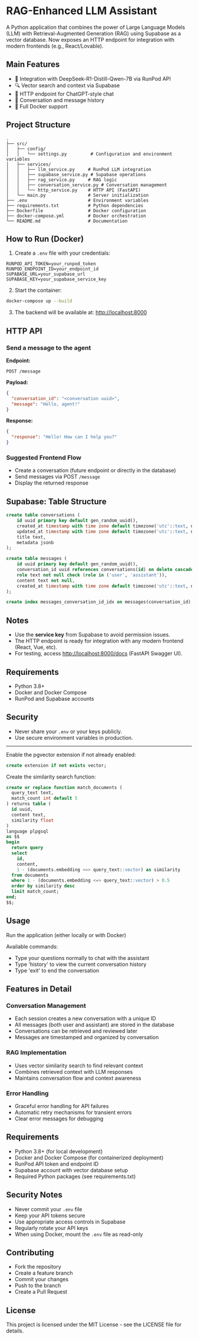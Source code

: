 # RAG-Enhanced LLM Assistant

A Python application that combines the power of Large Language Models (LLM) with Retrieval-Augmented Generation (RAG) using Supabase as a vector database. Now exposes an HTTP endpoint for integration with modern frontends (e.g., React/Lovable).

## Main Features

- 🤖 Integration with DeepSeek-R1-Distill-Qwen-7B via RunPod API
- 🔍 Vector search and context via Supabase
- 💬 HTTP endpoint for ChatGPT-style chat
- 💾 Conversation and message history
- 🐳 Full Docker support

## Project Structure

```
.
├── src/
│   ├── config/
│   │   └── settings.py         # Configuration and environment variables
│   ├── services/
│   │   ├── llm_service.py     # RunPod LLM integration
│   │   ├── supabase_service.py # Supabase operations
│   │   ├── rag_service.py     # RAG logic
│   │   ├── conversation_service.py # Conversation management
│   │   └── http_service.py    # HTTP API (FastAPI)
│   └── main.py                # Server initialization
├── .env                       # Environment variables
├── requirements.txt           # Python dependencies
├── Dockerfile                 # Docker configuration
├── docker-compose.yml         # Docker orchestration
└── README.md                  # Documentation
```

## How to Run (Docker)

1. Create a `.env` file with your credentials:

```
RUNPOD_API_TOKEN=your_runpod_token
RUNPOD_ENDPOINT_ID=your_endpoint_id
SUPABASE_URL=your_supabase_url
SUPABASE_KEY=your_supabase_service_key
```

2. Start the container:

```bash
docker-compose up --build
```

3. The backend will be available at: [http://localhost:8000](http://localhost:8000)

## HTTP API

### Send a message to the agent

**Endpoint:**
```
POST /message
```

**Payload:**
```json
{
  "conversation_id": "<conversation uuid>",
  "message": "Hello, agent!"
}
```

**Response:**
```json
{
  "response": "Hello! How can I help you?"
}
```

### Suggested Frontend Flow
- Create a conversation (future endpoint or directly in the database)
- Send messages via POST `/message`
- Display the returned response

## Supabase: Table Structure

```sql
create table conversations (
    id uuid primary key default gen_random_uuid(),
    created_at timestamp with time zone default timezone('utc'::text, now()),
    updated_at timestamp with time zone default timezone('utc'::text, now()),
    title text,
    metadata jsonb
);

create table messages (
    id uuid primary key default gen_random_uuid(),
    conversation_id uuid references conversations(id) on delete cascade,
    role text not null check (role in ('user', 'assistant')),
    content text not null,
    created_at timestamp with time zone default timezone('utc'::text, now()) not null
);

create index messages_conversation_id_idx on messages(conversation_id);
```

## Notes
- Use the **service key** from Supabase to avoid permission issues.
- The HTTP endpoint is ready for integration with any modern frontend (React, Vue, etc).
- For testing, access [http://localhost:8000/docs](http://localhost:8000/docs) (FastAPI Swagger UI).

## Requirements
- Python 3.8+
- Docker and Docker Compose
- RunPod and Supabase accounts

## Security
- Never share your `.env` or your keys publicly.
- Use secure environment variables in production.

---


Enable the pgvector extension if not already enabled:
```sql
create extension if not exists vector;
```

Create the similarity search function:
```sql
create or replace function match_documents (
  query_text text,
  match_count int default 5
) returns table (
  id uuid,
  content text,
  similarity float
)
language plpgsql
as $$
begin
  return query
  select
    id,
    content,
    1 - (documents.embedding <=> query_text::vector) as similarity
  from documents
  where 1 - (documents.embedding <=> query_text::vector) > 0.5
  order by similarity desc
  limit match_count;
end;
$$;
```

## Usage
Run the application (either locally or with Docker)

Available commands:
- Type your questions normally to chat with the assistant
- Type 'history' to view the current conversation history
- Type 'exit' to end the conversation

## Features in Detail
### Conversation Management
- Each session creates a new conversation with a unique ID
- All messages (both user and assistant) are stored in the database
- Conversations can be retrieved and reviewed later
- Messages are timestamped and organized by conversation

### RAG Implementation
- Uses vector similarity search to find relevant context
- Combines retrieved context with LLM responses
- Maintains conversation flow and context awareness

### Error Handling
- Graceful error handling for API failures
- Automatic retry mechanisms for transient errors
- Clear error messages for debugging

## Requirements
- Python 3.8+ (for local development)
- Docker and Docker Compose (for containerized deployment)
- RunPod API token and endpoint ID
- Supabase account with vector database setup
- Required Python packages (see requirements.txt)

## Security Notes
- Never commit your `.env` file
- Keep your API tokens secure
- Use appropriate access controls in Supabase
- Regularly rotate your API keys
- When using Docker, mount the `.env` file as read-only

## Contributing
- Fork the repository
- Create a feature branch
- Commit your changes
- Push to the branch
- Create a Pull Request

## License
This project is licensed under the MIT License - see the LICENSE file for details. 